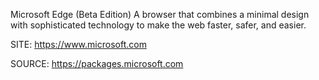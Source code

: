 
 Microsoft Edge (Beta Edition)
 A browser that combines a minimal design with sophisticated
 technology to make the web faster, safer, and easier.
 
 SITE: https://www.microsoft.com

 SOURCE: https://packages.microsoft.com
